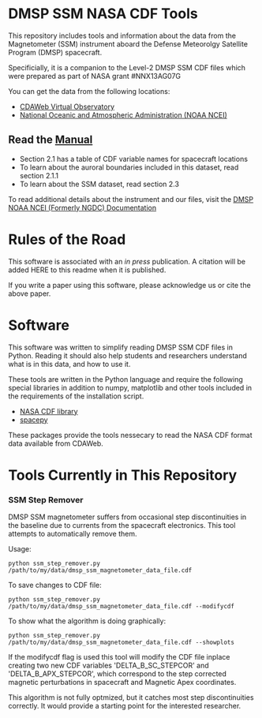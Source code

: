 # DMSP SSM NASA CDF Tools

This repository includes tools and information about the data from the Magnetometer (SSM) instrument 
aboard the Defense Meteorolgy Satellite Program (DMSP) spacecraft.

Specificially, it is a companion to the Level-2 DMSP SSM CDF files which were prepared as part of NASA grant #NNX13AG07G

You can get the data from the following locations: 

* [CDAWeb Virtual Observatory](http://cdaweb.gsfc.nasa.gov/istp_public/)
* [National Oceanic and Atmospheric Administration (NOAA NCEI)](http://satdat.ngdc.noaa.gov/dmsp/)

## Read the [Manual](DMSPSpaceWxSSJSSMSSIESATBDandUsersManual_v1_1.pdf)
* Section 2.1 has a table of CDF variable names for spacecraft locations
* To learn about the auroral boundaries included in this dataset, read section 2.1.1
* To learn about the SSM dataset, read section 2.3

To read additional details about the instrument and our files, visit the [DMSP NOAA NCEI (Formerly NGDC) Documentation](http://satdat.ngdc.noaa.gov/dmsp/docs/)

# Rules of the Road
This software is associated with an *in press* publication. A citation will be added HERE to this readme when it is published.

If you write a paper using this software, please acknowledge us or cite the above paper.

# Software

This software was written to simplify reading DMSP SSM CDF files in Python. Reading it should also help students and researchers understand what is in this data, and how to use it.

These tools are written in the Python language and require the following special libraries in addition to numpy, matplotlib and other tools included in the requirements of the installation script.

* [NASA CDF library](http://cdf.gsfc.nasa.gov/html/sw_and_docs.html)
* [spacepy](http://spacepy.lanl.gov/index.shtml)

These packages provide the tools nessecary to read the NASA CDF format data available from CDAWeb.

# Tools Currently in This Repository

### SSM Step Remover
DMSP SSM magnetometer suffers from occasional step discontinuities in the baseline due to currents from the spacecraft electronics. This tool attempts to automatically remove them.

Usage:
```
python ssm_step_remover.py /path/to/my/data/dmsp_ssm_magnetometer_data_file.cdf
```
To save changes to CDF file:
```
python ssm_step_remover.py /path/to/my/data/dmsp_ssm_magnetometer_data_file.cdf --modifycdf
```
To show what the algorithm is doing graphically:
```
python ssm_step_remover.py /path/to/my/data/dmsp_ssm_magnetometer_data_file.cdf --showplots
```
If the modifycdf flag is used this tool will modify the CDF file inplace creating two new CDF variables
'DELTA_B_SC_STEPCOR' and 'DELTA_B_APX_STEPCOR',
which correspond to the step corrected magnetic perturbations in spacecraft and Magnetic Apex coordinates.

This algorithm is not fully optmized, but it catches most step discontinuities correctly. It would provide a starting point for the interested researcher.
